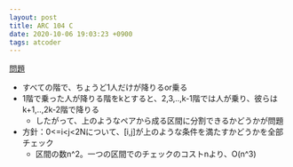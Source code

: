 ```yaml
---
layout: post
title: ARC 104 C
date: 2020-10-06 19:03:23 +0900
tags: atcoder
---
```


[問題](https://atcoder.jp/contests/arc104/tasks/arc104_c)

- すべての階で、ちょうど1人だけが降りるor乗る
- 1階で乗った人が降りる階をkとすると、2,3,..,k-1階では人が乗り、彼らはk+1,..,2k-2階で降りる
  - したがって、上のようなペアから成る区間に分割できるかどうかが問題
- 方針：0<=i<j<2Nについて、[i,j]が上のような条件を満たすかどうかを全部チェック
  - 区間の数n^2。一つの区間でのチェックのコストnより、O(n^3)
